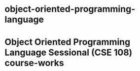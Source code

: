 # object-oriented-programming-language
# Object Oriented Programming Language Sessional (CSE 108) course-works

